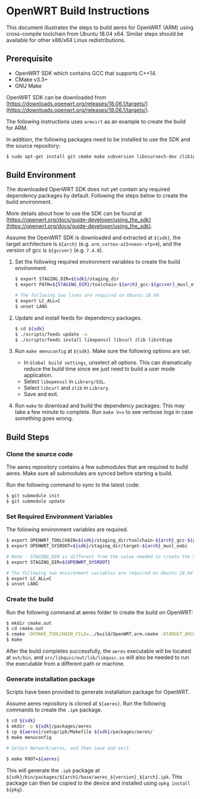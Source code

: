 # OpenWRT Build Instructions

This document illustrates the steps to build aeres for OpenWRT (ARM) using cross-compile toolchain from Ubuntu 18.04 x64. Similar steps should be available for other x86/x64 Linux redistributions.

## Prerequisite

 - OpenWRT SDK which contains GCC that supports C++14.
 - CMake v3.3+
 - GNU Make

OpenWRT SDK can be downloaded from [https://downloads.openwrt.org/releases/18.06.1/targets/](https://downloads.openwrt.org/releases/18.06.1/targets/).

The following instructions uses `armvirt` as an example to create the build for ARM.

In addition, the following packages need to be installed to use the SDK and the source repository:

```bash
$ sudo apt-get install git cmake make subversion libncurses5-dev zlib1g-dev gawk flex quilt libssl-dev xsltproc libxml-parser-perl mercurial bzr ecj cvs unzip
```

## Build Environment

The downloaded OpenWRT SDK does not yet contain any required dependency packages by default. Following the steps below to create the build environment.

More details about how to use the SDK can be found at [https://openwrt.org/docs/guide-developer/using_the_sdk](https://openwrt.org/docs/guide-developer/using_the_sdk).

Assume the OpenWRT SDK is downloaded and extracted at `${sdk}`, the target architecture is `${arch}` (e.g. `arm_cortex-a15+neon-vfpv4`), and the version of gcc is `${gccver}` (e.g. `7.4.0`).

1. Set the following required environment variables to create the build environment.

    ```bash
    $ export STAGING_DIR=${sdk}/staging_dir
    $ export PATH=${STAGING_DIR}/toolchain-${arch}_gcc-${gccver}_musl_eabi/bin

    # The following two lines are required on Ubuntu 18.04
    $ export LC_ALL=C
    $ unset LANG
    ```

2. Update and install feeds for dependency packages.

    ```bash
    $ cd ${sdk}
    $ ./scripts/feeds update -a
    $ ./scripts/feeds install libopenssl libcurl zlib libstdcpp
    ```

3. Run `make menuconfig` at `${sdk}`. Make sure the following options are set.

    - In `Global build settings`, unselect all options. This can dramatically reduce the build time since we just need to build a user mode application.
    - Select `libopenssl` in `Library/SSL`.
    - Select `libcurl` and `zlib` in `Library`.
    - Save and exit.

4. Run `make` to download and build the dependency packages. This may take a few minute to complete. Run `make V=s` to see verbose logs in case something goes wrong.

## Build Steps

### Clone the source code

The aeres repository contains a few submodules that are required to build aeres. Make sure all submodules are synced before starting a build.

Run the following command to sync to the latest code:

```bash
$ git submodule init
$ git submodule update
```

### Set Required Environment Variables

The following environment variables are required.

```bash
$ export OPENWRT_TOOLCHAIN=${sdk}/staging_dir/toolchain-${arch}_gcc-${gccver}
$ export OPENWRT_SYSROOT=${sdk}/staging_dir/target-${arch}_musl_eabi

# Note - STAGING_DIR is different from the value needed to create the SDK environment above
$ export STAGING_DIR=${OPENWRT_SYSROOT}

# The following two environment variables are required on Ubuntu 18.04
$ export LC_ALL=C
$ unset LANG
```

### Create the build

Run the following command at aeres folder to create the build on OpenWRT:

```bash
$ mkdir cmake.out
$ cd cmake.out
$ cmake -DCMAKE_TOOLCHAIN_FILE=../build/OpenWRT.arm.cmake -DTARGET_ARCH_ABI=armeabi -DNO_READLINE=1 .
$ make
```

After the build completes successfully, the `aeres` executable will be located at `out/bin`, and `src/libquic/out/lib/libquic.so` will also be needed to run the executable from a different path or machine.

### Generate installation package

Scripts have been provided to generate installation package for OpenWRT.

Assume aeres repository is cloned at `${aeres}`. Run the following commands to create the `.ipk` package.

```bash
$ cd ${sdk}
$ mkdir -p ${sdk}/packages/aeres
$ cp ${aeres}/setup/ipk/Makefile ${sdk}/packages/aeres/
$ make menuconfig

# Select Network/aeres, and then save and exit.

$ make ROOT=${aeres}
```

This will generate the `.ipk` package at `${sdk}/bin/packages/${arch}/base/aeres_${version}_${arch}.ipk`. This package can then be copied to the device and installed using `opkg install ${pkg}`.

